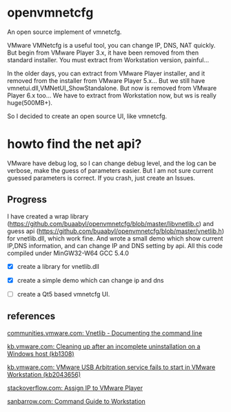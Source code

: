 # openvmnetcfg
An open source implement of vmnetcfg.

VMware VMNetcfg is a useful tool, you can change IP, DNS, NAT quickly. But begin from VMware Player 3.x, it have been removed from then standard installer. You must extract from Workstation version, painful...

In the older days, you can extract from VMware Player installer, and it removed from the installer from VMware Player 5.x... But we still have vmnetui.dll,VMNetUI_ShowStandalone. But now is removed from VMware Player 6.x too...
We have to extract from Workstation now, but ws is really huge(500MB+).

So I decided to create an open source UI, like vmnetcfg.

# howto find the net api?
VMware have debug log, so I can change debug level, and the log can be verbose, make the guess of parameters easier. But I am not sure current guessed parameters is correct. If you crash, just create an Issues.

## Progress
I have created a wrap library (https://github.com/buaabyl/openvmnetcfg/blob/master/libvnetlib.c) and guess api (https://github.com/buaabyl/openvmnetcfg/blob/master/vnetlib.h) for vnetlib.dll, which work fine.
And wrote a small demo which show current IP,DNS information, and can change IP and DNS setting by api.
All this code compiled under MinGW32-W64 GCC 5.4.0

- [X] create a library for vnetlib.dll
- [X] create a simple demo which can change ip and dns
- [ ] create a Qt5 based vmnetcfg UI.



## references

[communities.vmware.com: Vnetlib - Documenting the command line](https://communities.vmware.com/docs/DOC-9571)

[kb.vmware.com: Cleaning up after an incomplete uninstallation on a Windows host (kb1308)](https://kb.vmware.com/selfservice/microsites/search.do?language=en_US&cmd=displayKC&externalId=1308)

[kb.vmware.com: VMware USB Arbitration service fails to start in VMware Workstation (kb2043656)](https://kb.vmware.com/selfservice/microsites/search.do?language=en_US&cmd=displayKC&externalId=2043656)

[stackoverflow.com: Assign IP to VMware Player](http://stackoverflow.com/questions/13153399/assign-ip-to-vmware-player)

[sanbarrow.com: Command Guide to Workstation](http://sanbarrow.com/network/cmdguide2workstation.html)



